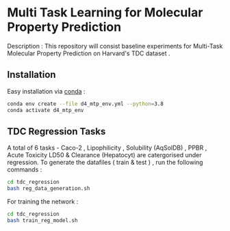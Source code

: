 # Multi Task Learning for Molecular Property Prediction

Description : This repository will consist baseline experiments for Multi-Task Molecular Property Prediction on Harvard's TDC dataset . 

## Installation
Easy installation via [conda](https://www.anaconda.com/) : 
```bash
conda env create --file d4_mtp_env.yml --python=3.8 
conda activate d4_mtp_env
```

## TDC Regression Tasks 
A total of 6 tasks - Caco-2 , Lipophilicity , Solubility (AqSolDB) , PPBR , Acute Toxicity LD50 & Clearance (Hepatocyt) are catergorised under regression. To generate the datafiles ( train & test ) , run the following commands : 
```bash
cd tdc_regression
bash reg_data_generation.sh 
```
For training the network : 
```bash
cd tdc_regression
bash train_reg_model.sh 
```

